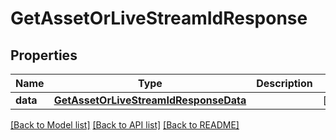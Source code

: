 # GetAssetOrLiveStreamIdResponse

## Properties
Name | Type | Description | Notes
------------ | ------------- | ------------- | -------------
**data** | [**GetAssetOrLiveStreamIdResponseData**](GetAssetOrLiveStreamIdResponseData.md) |  | [optional] 

[[Back to Model list]](../README.md#documentation-for-models) [[Back to API list]](../README.md#documentation-for-api-endpoints) [[Back to README]](../README.md)


